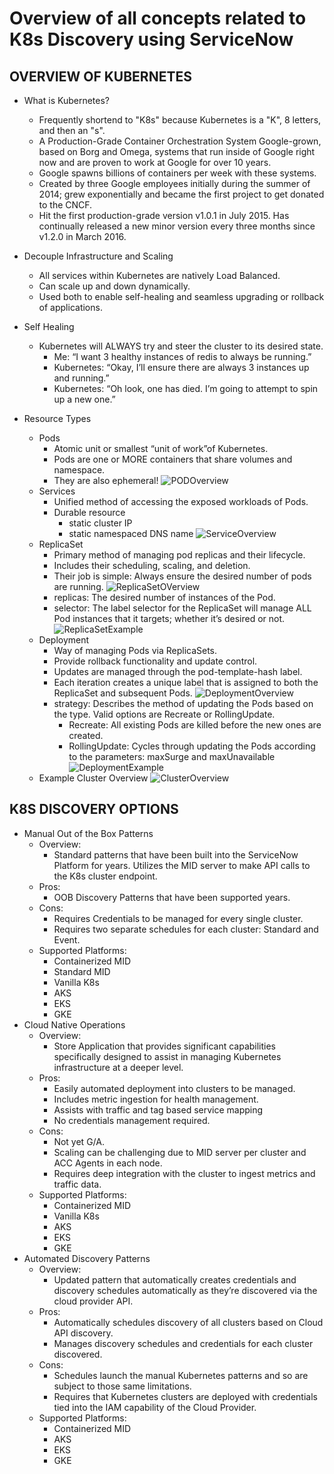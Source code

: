 # Overview of all concepts related to K8s Discovery using ServiceNow

## OVERVIEW OF KUBERNETES

- What is Kubernetes? 
    - Frequently shortend to "K8s" because Kubernetes is a "K", 8 letters, and then an "s".
    - A Production-Grade Container Orchestration System Google-grown, based on Borg and Omega, systems that run inside of Google right now and are proven to work at Google for over 10 years. 
    - Google spawns billions of containers per week with these systems.
    - Created by three Google employees initially during the summer of 2014; grew exponentially and became the first project to get donated to the CNCF.  
    - Hit the first production-grade version v1.0.1 in July 2015. Has continually released a new minor version every three months since v1.2.0 in March 2016. 
- Decouple Infrastructure and Scaling
    - All services within Kubernetes are natively Load Balanced. 
    - Can scale up and down dynamically. 
    - Used both to enable self-healing and seamless upgrading or rollback of applications.
- Self Healing
    - Kubernetes will ALWAYS try and steer the cluster to its desired state.
        - Me: “I want 3 healthy instances of redis to always be running.” 
        - Kubernetes: “Okay, I’ll ensure there are always 3 instances up and running.”
        - Kubernetes: “Oh look, one has died. I’m going to attempt to spin up a new one.”

- Resource Types
    - Pods
        - Atomic unit or smallest “unit of work”of Kubernetes.
        - Pods are one or MORE containers that share volumes and namespace.
        - They are also ephemeral!
        ![PODOverview](Pods.png "Pod Overview Image")
    - Services
        - Unified method of accessing the exposed workloads of Pods. 
        - Durable resource 
            - static cluster IP 
            - static namespaced DNS name
        ![ServiceOverview](Service.png "Service Overview Image")
    - ReplicaSet
        - Primary method of managing pod replicas and their lifecycle.
        - Includes their scheduling, scaling, and deletion.
        - Their job is simple: Always ensure the desired number of pods are running.
        ![ReplicaSetOVerview](ReplicaSet.png "ReplicaSet Overview Image")
        - replicas: The desired number of instances of the Pod. 
        - selector:  The label selector for the ReplicaSet will manage ALL Pod instances that it targets; whether it’s desired or not.
        ![ReplicaSetExample](ReplicaSetExample.png "ReplicaSet Example")
    - Deployment
        - Way of managing Pods via ReplicaSets.
        - Provide rollback functionality and update control.
        - Updates are managed through the pod-template-hash label.
        - Each iteration creates a unique label that is assigned to both the ReplicaSet and subsequent Pods.
        ![DeploymentOverview](DeploymentOverview.png "Deployment Overview Image")
        - strategy: Describes the method of updating the Pods based on the type. Valid options are Recreate or RollingUpdate.
            - Recreate: All existing Pods are killed before the new ones are created. 
            - RollingUpdate: Cycles through updating the Pods according to the parameters: maxSurge and maxUnavailable
            ![DeploymentExample](DeploymentExample.png "Deployment Example Image")
    - Example Cluster Overview
    ![ClusterOverview](ClusterOverview.png "Cluster Overview Image")

## K8S DISCOVERY OPTIONS

- Manual Out of the Box Patterns
    - Overview: 
        - Standard patterns that have been built into the ServiceNow Platform for years.  Utilizes the MID server to make API calls to the K8s cluster endpoint.
    - Pros: 
        - OOB Discovery Patterns that have been supported years.
    - Cons: 
        - Requires Credentials to be managed for every single cluster. 
        - Requires two separate schedules for each cluster: Standard and Event.
    - Supported Platforms: 
        - Containerized MID
        - Standard MID
        - Vanilla K8s
        - AKS
        - EKS
        - GKE
- Cloud Native Operations
    - Overview: 
        - Store Application that provides significant capabilities specifically designed to assist in managing Kubernetes infrastructure at a deeper level.
    - Pros: 
        - Easily automated deployment into clusters to be managed.  
        - Includes metric ingestion for health management.  
        - Assists with traffic and tag based service mapping
        - No credentials management required.  
    - Cons: 
        - Not yet G/A.
        - Scaling can be challenging due to MID server per cluster and ACC Agents in each node.  
        - Requires deep integration with the cluster to ingest metrics and traffic data.  
    - Supported Platforms: 
        - Containerized MID
        - Vanilla K8s
        - AKS
        - EKS
        - GKE
- Automated Discovery Patterns
    - Overview:
        - Updated pattern that automatically creates credentials and discovery schedules automatically as they’re discovered via the cloud provider API.
    - Pros: 
        - Automatically schedules discovery of all clusters based on Cloud API discovery. 
        - Manages discovery schedules and credentials for each cluster discovered.   
    - Cons: 
        - Schedules launch the manual Kubernetes patterns and so are subject to those same limitations.
        - Requires that Kubernetes clusters are deployed with credentials tied into the IAM capability of the Cloud Provider.  
    - Supported Platforms: 
        - Containerized MID
        - AKS
        - EKS
        - GKE
<!-- 
## DISCOVERED COMPONENTS
 
## LOCAL K8S SETUP
 
## AMAZON AWS ELASTIC KUBERNETES SERIVCE (EKS)
 
## MICROSOFT AZURE KUBERNETES SERVICE (AKS)
 
## GOOGLE KUBERNETES ENGINE (GKE)
 
## RANCHER KUBERNETES ENGINE (RKE)

-->